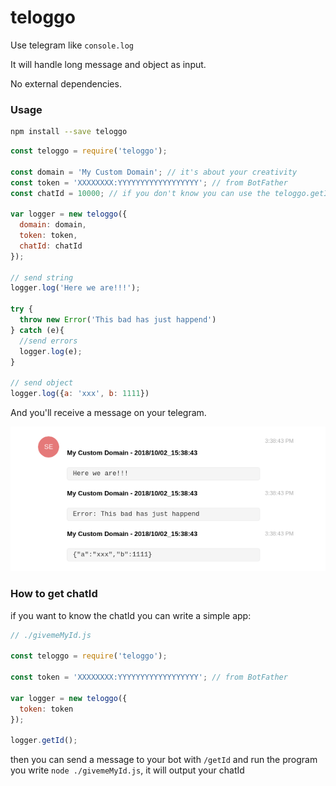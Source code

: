 # teloggo

Use telegram like `console.log`

It will handle long message and object as input.

No external dependencies.

### Usage

```bash
npm install --save teloggo
```

```js
const teloggo = require('teloggo');

const domain = 'My Custom Domain'; // it's about your creativity
const token = 'XXXXXXXX:YYYYYYYYYYYYYYYYYY'; // from BotFather
const chatId = 10000; // if you don't know you can use the teloggo.getId method

var logger = new teloggo({
  domain: domain,
  token: token,
  chatId: chatId
});

// send string
logger.log('Here we are!!!');

try {
  throw new Error('This bad has just happend')
} catch (e){
  //send errors
  logger.log(e);
}

// send object
logger.log({a: 'xxx', b: 1111})

```
And you'll receive a message on your telegram.

![telegram example](./assets/tg.png)


### How to get chatId

if you want to know the chatId you can write a simple app:

```js
// ./givemeMyId.js

const teloggo = require('teloggo');

const token = 'XXXXXXXX:YYYYYYYYYYYYYYYYYY'; // from BotFather

var logger = new teloggo({
  token: token
});

logger.getId();
```

then you can send a message to your bot with `/getId` and run the program you write `node ./givemeMyId.js`, it will output your chatId

